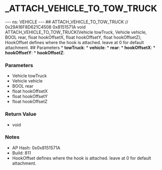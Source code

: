 # _ATTACH_VEHICLE_TO_TOW_TRUCK

--- ns: VEHICLE --- ## ATTACH_VEHICLE_TO_TOW_TRUCK  // 0x29A16F8D621C4508 0x8151571A void ATTACH_VEHICLE_TO_TOW_TRUCK(Vehicle towTruck, Vehicle vehicle, BOOL rear, float hookOffsetX, float hookOffsetY, float hookOffsetZ);  HookOffset defines where the hook is attached. leave at 0 for default attachment.  ## Parameters * **towTruck**: * **vehicle**: * **rear**: * **hookOffsetX**: * **hookOffsetY**: * **hookOffsetZ**:

### Parameters
* Vehicle towTruck
* Vehicle vehicle
* BOOL rear
* float hookOffsetX
* float hookOffsetY
* float hookOffsetZ

### Return Value
* void

### Notes
* AP Hash: 0x0x8151571A
* Build: 811
* HookOffset defines where the hook is attached. leave at 0 for default attachment.

